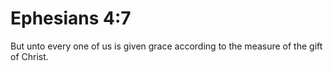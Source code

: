 # Ephesians 4:7

But unto every one of us is given grace according to the measure of the gift of Christ.